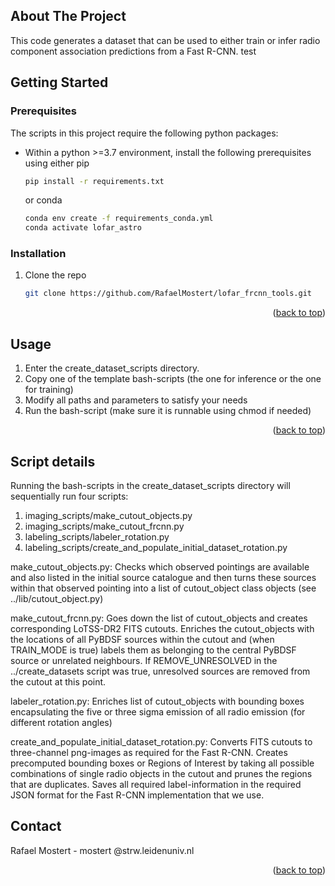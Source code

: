 <!-- ABOUT THE PROJECT -->

## About The Project

This code generates a dataset that can be used to either train or infer radio component association predictions from a
Fast R-CNN.
test


<!-- GETTING STARTED -->

## Getting Started

### Prerequisites

The scripts in this project require the following python packages:

* Within a python >=3.7 environment, install the following prerequisites using either pip
  ```sh
  pip install -r requirements.txt
  ```
  or conda
  ```sh
  conda env create -f requirements_conda.yml
  conda activate lofar_astro
  ```

### Installation

1. Clone the repo
   ```sh
   git clone https://github.com/RafaelMostert/lofar_frcnn_tools.git
   ```

<p align="right">(<a href="#top">back to top</a>)</p>



<!-- USAGE EXAMPLES -->

## Usage

1. Enter the create_dataset_scripts directory.
2. Copy one of the template bash-scripts (the one for inference or the one for training)
3. Modify all paths and parameters to satisfy your needs
4. Run the bash-script (make sure it is runnable using chmod if needed)

<p align="right">(<a href="#top">back to top</a>)</p>

## Script details

Running the bash-scripts in the create_dataset_scripts directory will sequentially run four scripts:

1. imaging_scripts/make_cutout_objects.py
2. imaging_scripts/make_cutout_frcnn.py
3. labeling_scripts/labeler_rotation.py
4. labeling_scripts/create_and_populate_initial_dataset_rotation.py

make_cutout_objects.py:
Checks which observed pointings are available and also listed in the initial source catalogue and then turns
these sources within that observed pointing into a list of cutout_object
class objects (see ../lib/cutout_object.py)

make_cutout_frcnn.py:
Goes down the list of cutout_objects and creates corresponding LoTSS-DR2 FITS cutouts. Enriches the cutout_objects with
the locations of all PyBDSF sources within the cutout and
(when TRAIN_MODE is true) labels them as belonging to the central PyBDSF source or unrelated neighbours. If
REMOVE_UNRESOLVED in the ../create_datasets script was true, unresolved sources are removed from the cutout at this
point.

labeler_rotation.py:
Enriches list of cutout_objects with bounding boxes encapsulating the five or three sigma emission of all radio
emission (for different rotation angles)

create_and_populate_initial_dataset_rotation.py:
Converts FITS cutouts to three-channel png-images as required for the Fast R-CNN. Creates precomputed bounding boxes or
Regions of Interest by taking all possible combinations of single radio objects in the cutout and prunes the regions
that are duplicates. Saves all required label-information in the required JSON format for the Fast R-CNN implementation
that we use.

<!-- LICENSE 
## License

Distributed under the x License. See `LICENSE.txt` for more information.

<p align="right">(<a href="#top">back to top</a>)</p>
-->


<!-- CONTACT -->

## Contact

Rafael Mostert - mostert @strw.leidenuniv.nl

<p align="right">(<a href="#top">back to top</a>)</p>
